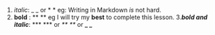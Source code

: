 1. _italic_: _ _ or * *
eg: Writing in Markdown *is* not hard.
2. **bold** : ** **
eg I will try my **best** to complete this lesson.
3._**bold and italic**_: *** *** or _** **_  or **_  _**
